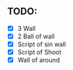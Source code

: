 ## TODO:

- [x] 3 Wall
- [x] 2 Ball of wall
- [x] Script of sin wall
- [x] Script of Shoot
- [x] Wall of around
